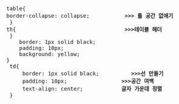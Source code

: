 <PRE>table{
border-collapse: collapse;           <strong>>>> 틀 공간 없애기</strong>
 }
th{                                  <strong>>>>테이블 헤더</strong>
 }  
    border: 1px solid black;
    padding: 10px;
    background: yellow;
}
 td{
     border: 1px solid black;          <strong>>>>선 만들기</strong>
     padding: 10px;                 <strong>>>>공간 여백</strong>
     text-align: center;            <strong>글자 가운데 정렬</strong>
 }</PRE>